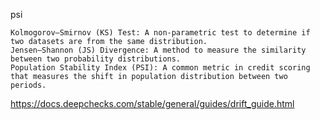 
psi

    Kolmogorov–Smirnov (KS) Test: A non-parametric test to determine if two datasets are from the same distribution.
    Jensen–Shannon (JS) Divergence: A method to measure the similarity between two probability distributions.
    Population Stability Index (PSI): A common metric in credit scoring that measures the shift in population distribution between two periods.

https://docs.deepchecks.com/stable/general/guides/drift_guide.html
